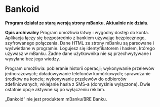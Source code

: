 # Bankoid

**Program działał ze starą wersją strony mBanku. Aktualnie nie działa.**

**Opis archiwalny**
Program umożliwia łatwy i wygodny dostęp do konta. Aplikacja łączy się bezpośrednio z bankiem używając bezpiecznego, szyfrowanego połączenia. Dane HTML ze strony mBanku są parsowane i wyświetlane w programie. Logujesz się identyfikatorem i hasłem, którego używasz w mBanku. Żadne dane użytkownika nie są przechwytywane i wysyłane bez jego wiedzy.

Program umożliwia: pobieranie historii operacji; wykonywanie przelewów jednorazowych; doładowywanie telefonów komórkowych; sprawdzanie środków na koncie; wykonywanie przelewów do odbiorców zdefiniowanych; wklejanie hasła z SMS-a (domyślnie wyłączone). Dwie ostatnie opcje aktywne są po wyłączeniu reklam.

„Bankoid” nie jest produktem mBanku/BRE Banku.

